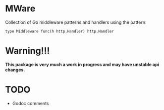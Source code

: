 # MWare

Collection of Go middleware patterns and handlers using the pattern:

```
type Middleware func(h http.Handler) http.Handler
```

# Warning!!!
**This package is very much a work in progress and may have unstable api
changes.**

# TODO
* Godoc comments
